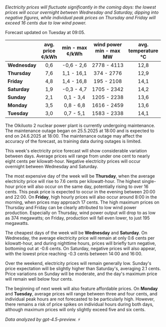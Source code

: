 *Electricity prices will fluctuate significantly in the coming days: the lowest prices will occur overnight between Wednesday and Saturday, dipping into negative figures, while individual peak prices on Thursday and Friday will exceed 16 cents due to low wind power.*

Forecast updated on Tuesday at 09:05.

|              | avg.<br>price<br>¢/kWh | min - max<br>¢/kWh | wind power<br>min - max<br>MW | avg.<br>temperature<br>°C |
|:-------------|:----------------:|:----------------:|:-------------:|:-------------:|
| **Wednesday** |       0,6        |    -0,6 - 2,6    |       2778 - 4113       |      12,8      |
| **Thursday**     |       7,6        |    1,1 - 16,1    |        374 - 2776       |      12,9      |
| **Friday**   |       4,8        |    1,4 - 16,8    |        195 - 2108       |      14,1      |
| **Saturday**    |       1,9        |    -0,3 - 4,7    |       1705 - 2342       |      14,2      |
| **Sunday**   |       2,1        |     0,1 - 3,4    |       1205 - 2238       |      13,6      |
| **Monday**   |       3,5        |     0,8 - 6,8    |       1616 - 2459       |      13,6      |
| **Tuesday**     |       3,0        |     0,7 - 5,1    |       1583 - 2338       |      14,1      |

The Olkiluoto 2 nuclear power plant is currently undergoing maintenance. The maintenance outage began on 25.5.2025 at 18:00 and is expected to end on 24.6.2025 at 18:00. The maintenance outage may affect the accuracy of the forecast, as training data during outages is limited.

This week's electricity price forecast will show considerable variation between days. Average prices will range from under one cent to nearly eight cents per kilowatt-hour. Negative electricity prices will occur overnight between Wednesday and Saturday.

The most expensive day of the week will be **Thursday**, when the average electricity price will rise to 7.6 cents per kilowatt-hour. The highest single-hour price will also occur on the same day, potentially rising to over 16 cents. This peak price is expected to occur in the evening between 20:00 and 22:00. On **Friday**, high hourly prices will also occur around 8:00 in the morning, when prices may approach 17 cents. The high maximum prices on Thursday and Friday can be clearly attributed to low wind power production. Especially on Thursday, wind power output will drop to as low as 374 megawatts; on Friday, production will fall even lower, to just 195 megawatts.

The cheapest days of the week will be **Wednesday** and **Saturday**. On Wednesday, the average electricity price will remain at only 0.6 cents per kilowatt-hour, and during nighttime hours, prices will briefly turn negative, bottoming out at -0.6 cents. On Saturday, negative prices will also appear, with the lowest price reaching -0.3 cents between 14:00 and 16:00.

Over the weekend, electricity prices will remain generally low. Sunday's price expectation will be slightly higher than Saturday's, averaging 2.1 cents. Price variations on Sunday will be moderate, and the day's maximum price will remain well below four cents.

The beginning of next week will also feature affordable prices. On **Monday** and **Tuesday**, average prices will range between three and four cents, and individual peak hours are not forecasted to be particularly high. However, there remains a risk of price spikes on individual hours during both days, although maximum prices will only slightly exceed five and six cents.

*Data analyzed by gpt-4.5-preview.* ⚡
